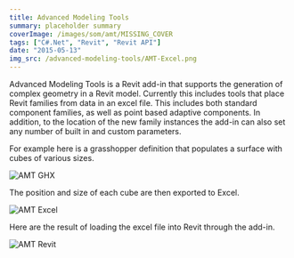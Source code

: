 ```yaml
---
title: Advanced Modeling Tools
summary: placeholder summary
coverImage: /images/som/amt/MISSING_COVER
tags: ["C#.Net", "Revit", "Revit API"]
date: "2015-05-13"
img_src: /advanced-modeling-tools/AMT-Excel.png
---
```


Advanced Modeling Tools is a Revit add-in that supports the generation of complex geometry in a Revit model. Currently this includes tools that place Revit families from data in an excel file. This includes both standard component families, as well as point based adaptive components. In addition, to the location of the new family instances the add-in can also set any number of built in and custom parameters.

For example here is a grasshopper definition that populates a surface with cubes of various sizes.

![AMT GHX](AMT-Excel.png)

The position and size of each cube are then exported to Excel.

![AMT Excel](AMT-Excel.png)

Here are the result of loading the excel file into Revit through the add-in.

![AMT Revit](AMT-Revit.png)
